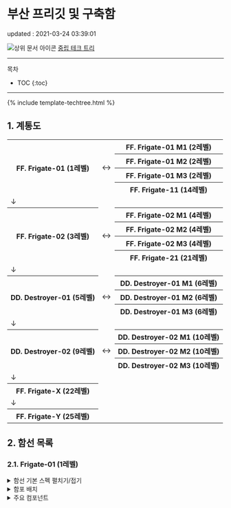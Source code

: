 # 부산 프리깃 및 구축함
<div class="update">
updated : 2021-03-24 03:39:01
</div>

<img src="https://get-raved.github.io/wiki/images/parenticon.png" alt="상위 문서 아이콘" id="imagemiddle">  [중립 테크 트리](neutraltree)

***

목차
* TOC
{:toc}

***

{% include template-techtree.html %}

## 1. 계통도

<table class="busantree">
	<tr>
		<th rowspan="4">FF. Frigate-01 (1레벨)</th>
		<td rowspan="4">↔</td>
		<th>FF. Frigate-01 M1 (2레벨)</th>
	</tr>
	<tr>
		<th>FF. Frigate-01 M2 (2레벨)</th>
	</tr>
	<tr>
		<th>FF. Frigate-01 M3 (2레벨)</th>
	</tr>
	<tr>
		<th>FF. Frigate-11 (14레벨)</th>
	</tr>
	<tr>
		<td>↓</td>
		<td></td>
		<td></td>
	</tr>
	<tr>
		<th rowspan="4">FF. Frigate-02 (3레벨)</th>
		<td rowspan="4">↔</td>
		<th>FF. Frigate-02 M1 (4레벨)</th>
	</tr>
	<tr>
		<th>FF. Frigate-02 M2 (4레벨)</th>
	</tr>
	<tr>
		<th>FF. Frigate-02 M3 (4레벨)</th>
	</tr>
	<tr>
		<th>FF. Frigate-21 (21레벨)</th>
	</tr>
	<tr>
		<td>↓</td>
		<td></td>
		<td></td>
	</tr>
	<tr>
		<th rowspan="3">DD. Destroyer-01 (5레벨)</th>
		<td rowspan="3">↔</td>
		<th>DD. Destroyer-01 M1 (6레벨)</th>
	</tr>
	<tr>
		<th>DD. Destroyer-01 M2 (6레벨)</th>
	</tr>
	<tr>
		<th>DD. Destroyer-01 M3 (6레벨)</th>
	</tr>
	<tr>
		<td>↓</td>
		<td></td>
		<td></td>
	</tr>
	<tr>
		<th rowspan="3">DD. Destroyer-02 (9레벨)</th>
		<td rowspan="3">↔</td>
		<th>DD. Destroyer-02 M1 (10레벨)</th>
	</tr>
	<tr>
		<th>DD. Destroyer-02 M2 (10레벨)</th>
	</tr>
	<tr>
		<th>DD. Destroyer-02 M3 (10레벨)</th>
	</tr>
	<tr>
		<td>↓</td>
		<td></td>
		<td></td>
	</tr>
	<tr>
		<th>FF. Frigate-X (22레벨)</th>
		<td></td>
		<td></td>
	</tr>
	<tr>
		<td>↓</td>
		<td></td>
		<td></td>
	</tr>
	<tr>
		<th>FF. Frigate-Y (25레벨)</th>
		<td></td>
		<td></td>
	</tr>
</table>

## 2. 함선 목록

### 2.1. Frigate-01 (1레벨)

<details>
<summary>함선 기본 스펙 펼치기/접기</summary>
<p>
<table class="busanspec">
	<tr>
		<th>DP</th>
		<td>4800</td>
	</tr>
	<tr>
		<th>선회력</th>
		<td>38</td>
	</tr>
	<tr>
		<th>기본 배수량</th>
		<td>1122</td>
	</tr>
	<tr>
		<th>만재 배수량</th>
		<td>1600</td>
	</tr>
	<tr>
		<th>대미지 감소</th>
		<td>0.3%</td>
	</tr>
	<tr>
		<th>최대 피격 AP 대미지</th>
		<td>96</td>
	</tr>
	<tr>
		<th>함재기 동시발진 수</th>
		<td>0</td>
	</tr>
	<tr>
		<th>함재기 용적</th>
		<td>0</td>
	</tr>
	<tr>
		<th>주포병 수</th>
		<td>2</td>
	</tr>
	<tr>
		<th>부포병 수</th>
		<td>0</td>
	</tr>
	<tr>
		<th>보조병 수</th>
		<td>1</td>
	</tr>
</table>
</p>
</details>

<details>
<summary>함포 배치</summary>
<p>
<table class="gunarrange">
	<tr>
		<th colspan="5">전방</th>
	</tr>
	<tr>
		<th rowspan="4">좌현</th>
		<td></td>
		<td id="frontmaingun">26</td>
		<td></td>
		<th rowspan="4">우현</th>
	</tr>
	<tr>
		<td></td>
		<th>함교</th>
		<td></td>
	</tr>
	<tr>
		<td></td>
		<td id="rearmaingun">26</td>
		<td></td>
	</tr>
	<tr>
		<td></td>
		<td id="rearmaingun">26</td>
		<td></td>
	</tr>
	<tr>
		<th colspan="5">후방</th>
	</tr>
</table>
<div id="frontmaingun2">■</div>전방 주포 <div id="rearmaingun2">■</div>후방 주포 <div id="frontsubgun2">■</div>전방 부포 <div id="rearsubgun2">■</div>후방 부포
</p>
</details>

<details>
<summary>주요 컴포넌트</summary>
<p>
<table class="busancomponents">
	<tr>
		<th>주요 주포</th>
		<th>최대 사격 횟수</th>
		<th>최대 고각</th>
		<th>사정거리</th>
		<th>기본 연사 속도(초)</th>
		<th>무게(톤)</th>
		<th>제한 레벨</th>
		<th>필요 병종</th>
	</tr>
	<tr>
		<td>3"/40 cal Mark ZII</td>
		<td>500</td>
		<td>70</td>
		<td>0</td>
		<td>1.28</td>
		<td>6.836</td>
		<td>1</td>
		<td>일반수병</td>
	</tr>
</table>	

<table class="busancomponents">
	<tr>
		<th>주요 부포</th>
		<th>최대 사격 횟수</th>
		<th>최대 고각</th>
		<th>황금각</th>
		<th>사정거리</th>
		<th>기본 연사 속도(초)</th>
		<th>무게(톤)</th>
		<th>제한 레벨</th>
		<th>필요 병종</th>
	</tr>
	<tr>
		<td>없음</td>
		<td></td>
		<td></td>
		<td></td>
		<td></td>
		<td></td>
		<td></td>
		<td></td>
		<td></td>
	</tr>
</table>

<table class="busancomponents">
	<tr>
		<th rowspan="2">주요 어뢰 발사관</th>
		<th rowspan="2">최대 어뢰 수</th>
		<th rowspan="2">기본 연사 속도(초)</th>
		<th colspan="2">어뢰 속도</th>
		<th colspan="2">어뢰 사정거리</th>
		<th rowspan="2">무게(톤)</th>
		<th rowspan="2">제한 레벨</th>
		<th rowspan="2">필요 병종</th>
	</tr>
	<tr>
		<th>저속</th>
		<th>고속</th>
		<th>저속</th>
		<th>고속</th>
	</tr>
	<tr>
		<td>없음</td>
		<td></td>
		<td></td>
		<td></td>
		<td></td>
		<td></td>
		<td></td>
		<td></td>
		<td></td>
		<td></td>
	</tr>
</table>

<table class="busancomponents">
	<tr>
		<th>주요 엔진</th>
		<th>기본 속력</th>
		<th>최대 속력</th>
		<th>오버힛 지속시간(초)</th>
		<th>오버힛 가능 최소 DP</th>
		<th>무게(톤)</th>
	</tr>
	<tr>
		<td>FF Engine I (Heavy)</td>
		<td>0</td>
		<td>0</td>
		<td>7</td>
		<td>1920</td>
		<td>110</td>
	</tr>
</table>

<table class="busancomponents">
	<tr>
		<th>FCS</th>
		<th>명중 보너스</th>
		<th>착탄 보정 거리</th>
		<th>어뢰 탐지 거리</th>
		<th>무게(톤)</th>
	</tr>
	<tr>
		<td>FF FCS I (Aiming)</td>
		<td>55</td>
		<td>800</td>
		<td>700</td>
		<td>70</td>
	</tr>
</table>

<table class="busancomponents">
	<tr>
		<th rowspan="2">함재기</th>
		<th rowspan="2">용적</th>
		<th rowspan="2">최대 탑재 수</th>
		<th rowspan="2">레벨</th>
		<th rowspan="2">DP</th>
		<th colspan="2">방어력</th>
		<th rowspan="2">속력</th>
		<th rowspan="2">시야</th>
		<th colspan="2">공격력</th>
		<th rowspan="2">체공시간(초)</th>
		<th rowspan="2">준비 시간</th>
	</tr>
	<tr>
		<th>AP</th>
		<th>HE</th>
		<th>대함</th>
		<th>공대공</th>
	</tr>
	<tr>
		<td>없음</td>
		<td></td>
		<td></td>
		<td></td>
		<td></td>
		<td></td>
		<td></td>
		<td></td>
		<td></td>
		<td></td>
		<td></td>
		<td></td>
		<td></td>
	</tr>
</table>
</p>
</details>
